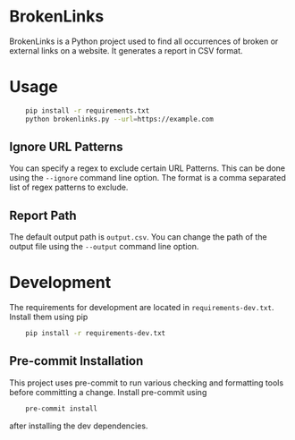 # BrokenLinks

BrokenLinks is a Python project used to find all occurrences of broken or external links on a website. It generates a report in CSV format.

# Usage

```bash
    pip install -r requirements.txt
    python brokenlinks.py --url=https://example.com
```

## Ignore URL Patterns

You can specify a regex to exclude certain URL Patterns. This can be done using the `--ignore` command line option. The format is a comma
separated list of regex patterns to exclude.

## Report Path

The default output path is `output.csv`. You can change the path of the output file using the  `--output` command line option.

# Development

The requirements for development are located in `requirements-dev.txt`. Install them using pip

```bash
    pip install -r requirements-dev.txt
```

## Pre-commit Installation

This project uses pre-commit to run various checking and formatting tools before committing a change. Install pre-commit using

```bash
    pre-commit install
```

after installing the dev dependencies.
